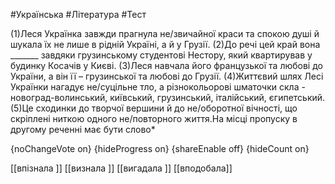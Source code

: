 #Українська #Література #Тест

(1)Леся Українка завжди прагнула не/звичайної краси та спокою душі й шукала їх не лише в рідній Україні, а й у Грузії. (2)До речі цей край вона _______ завдяки грузинському студентові Нестору, який квартирував у будинку Косачів у Києві. (З)Леся навчала його французької та любові до України, а він її – грузинської та любові до Грузії. (4)Життєвий шлях Лесі Українки нагадує не/суцільне тло, а різнокольорові шматочки скла - новоград-волинський, київський, грузинський, італійський, єгипетський. (5)Це сходинки до творчої вершини й до не/оборотної вічності, що скріплені ниткою одного не/повторного життя.На місці пропуску в другому реченні має бути слово*

{noChangeVote on}
{hideProgress on}
{shareEnable off}
{hideCount on}

[[впізнала ]]
[[визнала ]]
[[вигадала ]]
[[вподобала]]
